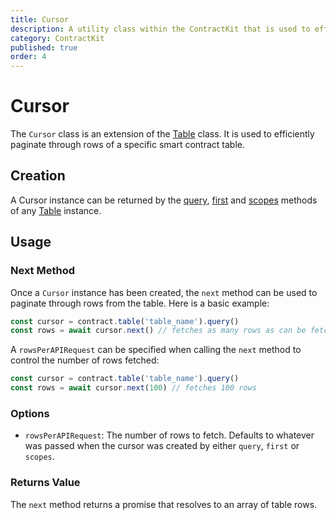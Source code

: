 ```yaml
---
title: Cursor
description: A utility class within the ContractKit that is used to efficiently fetch rows from a specific smart contract table
category: ContractKit
published: true
order: 4
---
```


# Cursor

The `Cursor` class is an extension of the [Table](/docs/contract-kit/table) class. It is used to efficiently paginate through rows of a specific smart contract table.

## Creation

A Cursor instance can be returned by the [query](/docs/contract-kit/query-method), [first](/docs/contract-kit/first-method) and [scopes](/docs/contract-kit/scopes-method) methods of any [Table](/docs/contract-kit/table) instance.
    
## Usage

### Next Method

Once a `Cursor` instance has been created, the `next` method can be used to paginate through rows from the table. Here is a basic example:

```typescript
const cursor = contract.table('table_name').query()
const rows = await cursor.next() // fetches as many rows as can be fetched in a single API request
```

A `rowsPerAPIRequest` can be specified when calling the `next` method to control the number of rows fetched:

```typescript 
const cursor = contract.table('table_name').query()
const rows = await cursor.next(100) // fetches 100 rows
```

### Options

- `rowsPerAPIRequest`: The number of rows to fetch. Defaults to whatever was passed when the cursor was created by either `query`, `first` or `scopes`.

### Returns Value

The `next` method returns a promise that resolves to an array of table rows.
